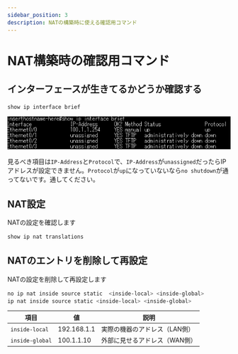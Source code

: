 ```yaml
---
sidebar_position: 3
description: NATの構築時に使える確認用コマンド
---
```


# NAT構築時の確認用コマンド

## インターフェースが生きてるかどうか確認する

```bash
show ip interface brief
```

![設定](./img/3-1.png)

見るべき項目は`IP-Address`と`Protocol`で、`IP-Address`が`unassigned`だったらIPアドレスが設定できません。`Protocol`が`up`になっていないなら`no shutdown`が通ってないです。通してください。

## NAT設定
NATの設定を確認します

```bash
show ip nat translations
```

## NATのエントリを削除して再設定
NATの設定を削除して再設定します

```bash
no ip nat inside source static  <inside-local> <inside-global>
ip nat inside source static <inside-local> <inside-global>
```

| 項目              | 値           | 説明               |
| --------------- | ----------- | ---------------- |
| `inside-local`  | 192.168.1.1 | 実際の機器のアドレス（LAN側） |
| `inside-global` | 100.1.1.10  | 外部に見せるアドレス（WAN側） |

